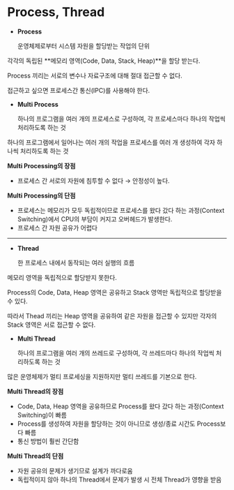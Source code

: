 # Process, Thread

- **Process**
    
    운영체제로부터 시스템 자원을 할당받는 작업의 단위
    

각각의 독립된 **메모리 영역(Code, Data, Stack, Heap)**을 할당 받는다.

Process 끼리는 서로의 변수나 자료구조에 대해 절대 접근할 수 없다.

접근하고 싶으면 프로세스간 통신(IPC)를 사용해야 한다.

- **Multi Process**
    
    하나의 프로그램을 여러 개의 프로세스로 구성하여, 각 프로세스마다 하나의 작업씩 처리하도록 하는 것
    

하나의 프로그램에서 일어나는 여러 개의 작업을 프로세스를 여러 개 생성하여 각자 하나씩 처리하도록 하는 것

**Multi Processing의 장점**

- 프로세스 간 서로의 자원에 침투할 수 없다 → 안정성이 높다.

**Multi Processing의 단점**

- 프로세스는 메모리가 모두 독립적이므로 프로세스를 왔다 갔다 하는 과정(Context Switching)에서 CPU의 부담이 커지고 오버헤드가 발생한다.
- 프로세스 간 자원 공유가 어렵다

---

- **Thread**
    
    한 프로세스 내에서 동작되는 여러 실행의 흐름
    

메모리 영역을 독립적으로 할당받지 못한다.

Process의 Code, Data, Heap 영역은 공유하고 Stack 영역만 독립적으로 할당받을 수 있다.

따라서 Thead 끼리는 Heap 영역을 공유하여 같은 자원을 접근할 수 있지만 각자의 Stack 영역은 서로 접근할 수 없다.

- **Multi Thread**
    
    하나의 프로그램을 여러 개의 쓰레드로 구성하여, 각 쓰레드마다 하나의 작업씩 처리하도록 하는 것
    

많은 운영체제가 멀티 프로세싱을 지원하지만 멀티 쓰레드를 기본으로 한다.

**Multi Thread의 장점**

- Code, Data, Heap 영역을 공유하므로 Process를 왔다 갔다 하는 과정(Context Switching)이 빠름
- Process를 생성하여 자원을 할당하는 것이 아니므로 생성/종료 시간도 Process보다 빠름
- 통신 방법이 훨씬 간단함

**Multi Thread의 단점**

- 자원 공유의 문제가 생기므로 설계가 까다로움
- 독립적이지 않아 하나의 Thread에서 문제가 발생 시 전체 Thread가 영향을 받음